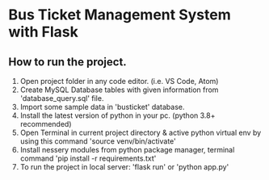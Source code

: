 # Bus Ticket Management System with Flask

## How to run the project.
1. Open project folder in any code editor. (i.e. VS Code, Atom)
2. Create MySQL Database tables with given information from 'database_query.sql' file. 
3. Import some sample data in 'busticket' database.
4. Install the latest version of python in your pc. (python 3.8+ recommended)
5. Open Terminal in current project directory & active python virtual env by using this command 'source venv/bin/activate'
6. Install nessery modules from python package manager, terminal command 'pip install -r requirements.txt'
7. To run the project in local server: 'flask run' or 'python app.py' 